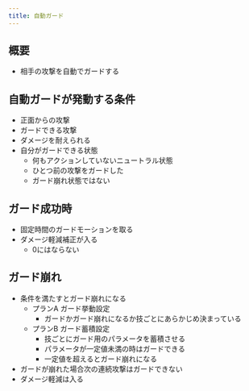 ```yaml
---
title: 自動ガード
---
```


## 概要
* 相手の攻撃を自動でガードする

## 自動ガードが発動する条件
* 正面からの攻撃
* ガードできる攻撃
* ダメージを耐えられる
* 自分がガードできる状態
    * 何もアクションしていないニュートラル状態
    * ひとつ前の攻撃をガードした
    * ガード崩れ状態ではない

## ガード成功時
* 固定時間のガードモーションを取る
* ダメージ軽減補正が入る
    * 0にはならない

## ガード崩れ
* 条件を満たすとガード崩れになる
    * プランA ガード挙動設定
        * ガードかガード崩れになるか技ごとにあらかじめ決まっている
    * プランB ガード蓄積設定
        * 技ごとにガード用のパラメータを蓄積させる
        * パラメータが一定値未満の時はガードできる
        * 一定値を超えるとガード崩れになる
* ガードが崩れた場合次の連続攻撃はガードできない
* ダメージ軽減は入る
